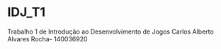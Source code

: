 # IDJ_T1
Trabalho 1 de Introdução ao Desenvolvimento de Jogos
Carlos Alberto Alvares Rocha- 140036920
